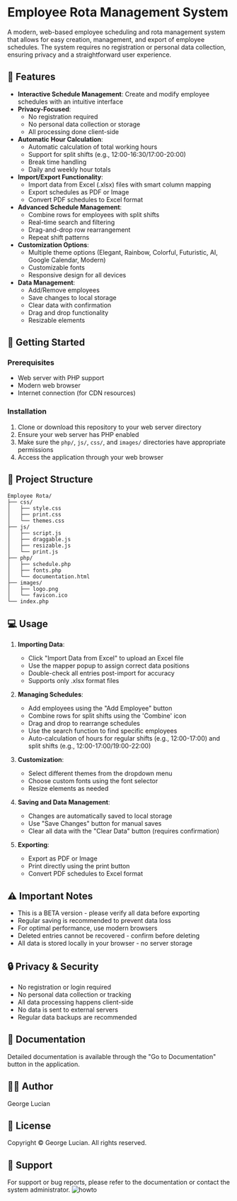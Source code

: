 # Employee Rota Management System

A modern, web-based employee scheduling and rota management system that allows for easy creation, management, and export of employee schedules. The system requires no registration or personal data collection, ensuring privacy and a straightforward user experience.

## 🌟 Features

- **Interactive Schedule Management**: Create and modify employee schedules with an intuitive interface
- **Privacy-Focused**:
  - No registration required
  - No personal data collection or storage
  - All processing done client-side
- **Automatic Hour Calculation**:
  - Automatic calculation of total working hours
  - Support for split shifts (e.g., 12:00-16:30/17:00-20:00)
  - Break time handling
  - Daily and weekly hour totals
- **Import/Export Functionality**:
  - Import data from Excel (.xlsx) files with smart column mapping
  - Export schedules as PDF or Image
  - Convert PDF schedules to Excel format
- **Advanced Schedule Management**:
  - Combine rows for employees with split shifts
  - Real-time search and filtering
  - Drag-and-drop row rearrangement
  - Repeat shift patterns
- **Customization Options**:
  - Multiple theme options (Elegant, Rainbow, Colorful, Futuristic, AI, Google Calendar, Modern)
  - Customizable fonts
  - Responsive design for all devices
- **Data Management**:
  - Add/Remove employees
  - Save changes to local storage
  - Clear data with confirmation
  - Drag and drop functionality
  - Resizable elements

## 🚀 Getting Started

### Prerequisites

- Web server with PHP support
- Modern web browser
- Internet connection (for CDN resources)

### Installation

1. Clone or download this repository to your web server directory
2. Ensure your web server has PHP enabled
3. Make sure the `php/`, `js/`, `css/`, and `images/` directories have appropriate permissions
4. Access the application through your web browser

## 📁 Project Structure

```
Employee Rota/
├── css/
│   ├── style.css
│   ├── print.css
│   └── themes.css
├── js/
│   ├── script.js
│   ├── draggable.js
│   ├── resizable.js
│   └── print.js
├── php/
│   ├── schedule.php
│   ├── fonts.php
│   └── documentation.html
├── images/
│   ├── logo.png
│   └── favicon.ico
└── index.php
```

## 💻 Usage

1. **Importing Data**:
   - Click "Import Data from Excel" to upload an Excel file
   - Use the mapper popup to assign correct data positions
   - Double-check all entries post-import for accuracy
   - Supports only .xlsx format files

2. **Managing Schedules**:
   - Add employees using the "Add Employee" button
   - Combine rows for split shifts using the 'Combine' icon
   - Drag and drop to rearrange schedules
   - Use the search function to find specific employees
   - Auto-calculation of hours for regular shifts (e.g., 12:00-17:00) and split shifts (e.g., 12:00-17:00/19:00-22:00)

3. **Customization**:
   - Select different themes from the dropdown menu
   - Choose custom fonts using the font selector
   - Resize elements as needed

4. **Saving and Data Management**:
   - Changes are automatically saved to local storage
   - Use "Save Changes" button for manual saves
   - Clear all data with the "Clear Data" button (requires confirmation)

5. **Exporting**:
   - Export as PDF or Image
   - Print directly using the print button
   - Convert PDF schedules to Excel format

## ⚠️ Important Notes

- This is a BETA version - please verify all data before exporting
- Regular saving is recommended to prevent data loss
- For optimal performance, use modern browsers
- Deleted entries cannot be recovered - confirm before deleting
- All data is stored locally in your browser - no server storage

## 🔒 Privacy & Security

- No registration or login required
- No personal data collection or tracking
- All data processing happens client-side
- No data is sent to external servers
- Regular data backups are recommended

## 📝 Documentation

Detailed documentation is available through the "Go to Documentation" button in the application.

## 👨‍💻 Author

George Lucian

## 📄 License

Copyright © George Lucian. All rights reserved.

## 🤝 Support

For support or bug reports, please refer to the documentation or contact the system administrator. 
<img src="https://i.ibb.co/0jvwX833/howto.gif" alt="howto" border="0">

